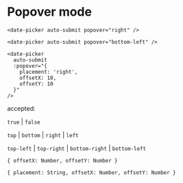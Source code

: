 # Popover mode

```vue
<date-picker auto-submit popover="right" />
```
<ClientOnly>
  <date-picker auto-submit popover="right" />
</ClientOnly>


```vue
<date-picker auto-submit popover="bottom-left" />
```
<ClientOnly>
  <date-picker auto-submit popover="bottom-left" />
</ClientOnly>

```vue
<date-picker
  auto-submit
  :popover="{
    placement: 'right',
    offsetX: 10,
    offsetY: 10
  }"
/>
```
<ClientOnly>
  <date-picker auto-submit :popover="{ placement: 'right', offsetX: 10, offsetY: 10 }" />
</ClientOnly>


accepted:

  `true` | `false`

  `top` | `bottom` | `right` | `left`

  `top-left` | `top-right` | `bottom-right` | `bottom-left`

  `{ offsetX: Number, offsetY: Number }`

  `{ placement: String, offsetX: Number, offsetY: Number }`

